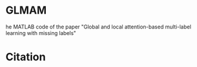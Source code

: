 # GLMAM
he MATLAB code of the paper "Global and local attention-based multi-label learning with missing labels"
# Citation
